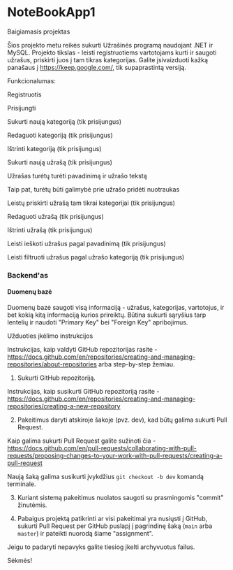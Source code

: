 # NoteBookApp1

Baigiamasis projektas 

 

Šios projekto metu reikės sukurti Užrašinės programą naudojant .NET ir MySQL. Projekto tikslas - leisti registruotiems vartotojams kurti ir saugoti užrašus, priskirti juos į tam tikras kategorijas. Galite įsivaizduoti kažką panašaus į https://keep.google.com/, tik supaprastintą versiją. 

 

Funkcionalumas: 

Registruotis 

Prisijungti 

Sukurti naują kategoriją (tik prisijungus) 

Redaguoti kategoriją (tik prisijungus) 

Ištrinti kategoriją (tik prisijungus) 

Sukurti naują užrašą (tik prisijungus) 

Užrašas turėtų turėti pavadinimą ir užrašo tekstą 

Taip pat, turėtų būti galimybė prie užrašo pridėti nuotraukas 

Leistų priskirti užrašą tam tikrai kategorijai (tik prisijungus) 

Redaguoti užrašą (tik prisijungus) 

Ištrinti užrašą (tik prisijungus) 

Leisti ieškoti užrašus pagal pavadinimą (tik prisijungus) 

Leisti filtruoti užrašus pagal užrašo kategoriją (tik prisijungus) 

 

### Backend'as 

 

#### Duomenų bazė 

 

Duomenų bazė saugoti visą informaciją - užrašus, kategorijas, vartotojus, ir bet kokią kitą informaciją kurios prireiktų. Būtina sukurti sąryšius tarp lentelių ir naudoti "Primary Key" bei "Foreign Key" apribojimus. 

 

Užduoties įkėlimo instrukcijos 

 

Instrukcijas, kaip valdyti GitHub repozitorijas rasite - https://docs.github.com/en/repositories/creating-and-managing-repositories/about-repositories arba step-by-step žemiau. 

 

1. Sukurti GitHub repozitoriją. 

 

Instrukcijas, kaip susikurti GitHub repozitoriją rasite - https://docs.github.com/en/repositories/creating-and-managing-repositories/creating-a-new-repository 

 

2. Pakeitimus daryti atskiroje šakoje (pvz. dev), kad būtų galima sukurti Pull Request. 

 

Kaip galima sukurti Pull Request galite sužinoti čia - https://docs.github.com/en/pull-requests/collaborating-with-pull-requests/proposing-changes-to-your-work-with-pull-requests/creating-a-pull-request 

 

Naują šaką galima susikurti įvykdžius `git checkout -b dev` komandą terminale. 

 

3. Kuriant sistemą pakeitimus nuolatos saugoti su prasmingomis "commit" žinutėmis. 

 

4. Pabaigus projektą patikrinti ar visi pakeitimai yra nusiųsti į GitHub, sukurti Pull Request per GitHub puslapį į pagrindinę šaką (`main` arba `master`) ir pateikti nuorodą šiame "assignment". 

 

Jeigu to padaryti nepavyks galite tiesiog įkelti archyvuotus failus. 

 

Sėkmės! 
